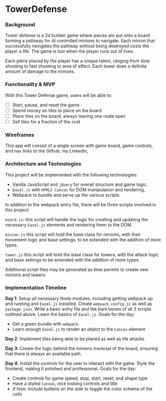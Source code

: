 # TowerDefense

### Background

Tower defense is a 2d builder game where pieces are put onto a board forming a pathway for AI controlled minions to navigate. Each minion that successfully navigates the pathway without being destroyed costs the player a life. The game is lost when the player runs out of lives.

Each piece placed by the player has a unique talent, ranging from slow shooting to fast shooting to area of effect. Each tower does a definite amount of damage to the minions.

### Functionality & MVP  

With this Tower Defense game, users will be able to:

- [ ] Start, pause, and reset the game
- [ ] Spend money on tiles to place on the board
- [ ] Place tiles on the board, always leaving one route open
- [ ] Sell tiles for a fraction of the cost

### Wireframes

This app will consist of a single screen with game board, game controls, and nav links to the Github, my LinkedIn,

### Architecture and Technologies

This project will be implemented with the following technologies:

- Vanilla JavaScript and `jQuery` for overall structure and game logic,
- `Easel.js` with `HTML5 Canvas` for DOM manipulation and rendering,
- Webpack to bundle and serve up the various scripts.

In addition to the webpack entry file, there will be three scripts involved in this project:

`board.js`: this script will handle the logic for creating and updating the necessary `Easel.js` elements and rendering them to the DOM.

`minion.js` this script will hold the base class for minions, with their movement logic and base settings, to be extended with the addition of more types.

`tower.js` this script will hold the base class for towers, with the attack logic and base settings to be extended with the addition of more types.

Additional script files may be generated as time permits to create new minions and towers.


### Implementation Timeline

**Day 1**: Setup all necessary Node modules, including getting webpack up and running and `Easel.js` installed.  Create `webpack.config.js` as well as `package.json`.  Write a basic entry file and the bare bones of all 3 scripts outlined above.  Learn the basics of `Easel.js`.  Goals for the day:

- Get a green bundle with `webpack`
- Learn enough `Easel.js` to render an object to the `Canvas` element

**Day 2**: Implement tiles being able to be placed as well as tile attacks

**Day 3**: Create the logic behind the minions traversal of the board, ensuring that there is always an available path.

**Day 4**: Install the controls for the user to interact with the game.  Style the frontend, making it polished and professional.  Goals for the day:

- Create controls for game speed, stop, start, reset, and shape type
- Have a styled `Canvas`, nice looking controls and title
- If time: include buttons on the side to toggle the color scheme of the cells
